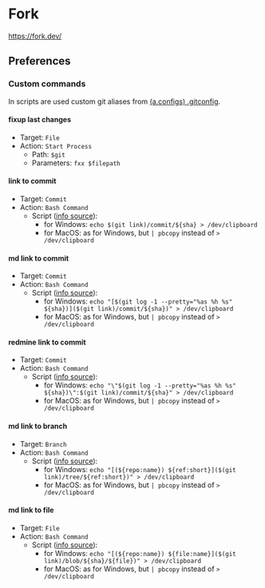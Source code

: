# Fork

https://fork.dev/


## Preferences

### Custom commands

In scripts are used custom git aliases from [(a.configs) .gitconfig](https://github.com/atronah/configs/-/blob/master/.gitconfig).


#### fixup last changes

- Target: `File`
- Action: `Start Process`
    - Path: `$git`
    - Parameters: `fxx $filepath`

#### link to commit

- Target: `Commit`
- Action: `Bash Command`
    - Script ([info source](https://stackoverflow.com/questions/749544/pipe-to-from-the-clipboard-in-a-bash-script)):
        - for Windows: `echo $(git link)/commit/${sha} > /dev/clipboard`
        - for MacOS: as for Windows, but `| pbcopy` instead of `> /dev/clipboard`


#### md link to commit

- Target: `Commit`
- Action: `Bash Command`
    - Script ([info source](https://stackoverflow.com/questions/749544/pipe-to-from-the-clipboard-in-a-bash-script)):
        - for Windows: `echo "[$(git log -1 --pretty="%as %h %s" ${sha})]($(git link)/commit/${sha})" > /dev/clipboard`
        - for MacOS: as for Windows, but `| pbcopy` instead of `> /dev/clipboard`


#### redmine link to commit

- Target: `Commit`
- Action: `Bash Command`
    - Script ([info source](https://stackoverflow.com/questions/749544/pipe-to-from-the-clipboard-in-a-bash-script)):
        - for Windows: `echo "\"$(git log -1 --pretty="%as %h %s" ${sha})\":$(git link)/commit/${sha}" > /dev/clipboard`
        - for MacOS: as for Windows, but `| pbcopy` instead of `> /dev/clipboard`


#### md link to branch

- Target: `Branch`
- Action: `Bash Command`
    - Script ([info source](https://stackoverflow.com/questions/749544/pipe-to-from-the-clipboard-in-a-bash-script)):
        - for Windows: `echo "[(${repo:name}) ${ref:short}]($(git link)/tree/${ref:short})" > /dev/clipboard`
        - for MacOS: as for Windows, but `| pbcopy` instead of `> /dev/clipboard`


#### md link to file

- Target: `File`
- Action: `Bash Command`
    - Script ([info source](https://stackoverflow.com/questions/749544/pipe-to-from-the-clipboard-in-a-bash-script)):
        - for Windows: `echo "[(${repo:name}) ${file:name}]($(git link)/blob/${sha}/${file})" > /dev/clipboard`
        - for MacOS: as for Windows, but `| pbcopy` instead of `> /dev/clipboard`
